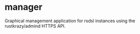 # manager

Graphical management application for rsdsl instances using the rustkrazy/admind HTTPS API.
